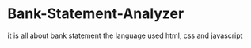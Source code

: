 # Bank-Statement-Analyzer
it is all about bank statement the language used html, css and javascript
